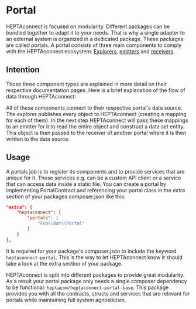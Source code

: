 # Portal

HEPTAconnect is focused on modularity.
Different packages can be bundled together to adapt it to your needs.
That is why a single adapter to an external system is organized in a dedicated package.
These packages are called portals.
A portal consists of three main components to comply with the HEPTAconnect ecosystem: [Explorers](./explorer.md), [emitters](./emitter.md) and [receivers](./receiver.md).

## Intention

Those three component types are explained in more detail on their respective documentation pages.
Here is a brief explanation of the flow of data through HEPTAconnect:

All of these components connect to their respective portal's data source.
The explorer publishes every object to HEPTAconnect (creating a mapping for each of them).
In the next step HEPTAconnect will pass these mappings to an emitter for it to read the entire object and construct a data set entity.
This object is then passed to the receiver of another portal where it is then written to the data source.

## Usage

A portals job is to register its components and to provide services that are unique for it.
Those services e.g. can be a custom API client or a service that can access data inside a static file.
You can create a portal by implementing PortalContract and referencing your portal class in the extra section of your packages composer.json like this:

```json
"extra": {
    "heptaconnect": {
        "portals": [
            "Foo\\Bar\\Portal"
        ]
    }
},
```

It is required for your package's composer.json to include the keyword `heptaconnect-portal`.
This is the way to let HEPTAconnect know it should take a look at the extra section of your package.

HEPTAconnect is split into different packages to provide great modularity.
As a result your portal package only needs a single composer dependency to be functional: `heptacom/heptaconnect-portal-base`.
This package provides you with all the contracts, structs and services that are relevant for portals while maintaining full system agnosticism.
